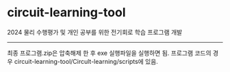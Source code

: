 # circuit-learning-tool
2024 물리 수행평가 및 개인 공부를 위한 전기회로 학습 프로그램 개발

---
최종 프로그램.zip은 압축해제 한 후 exe 실행파일을 실행하면 됨.
프로그램 코드의 경우 circuit-learning-tool/Circult-learning/scripts에 있음.
